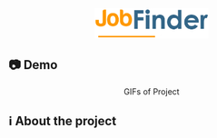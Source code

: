 <div align="center">
  <img src="assets/images/logo.png" alt="JobFinder" width="200px">
</div>
<h2>📷 Demo</h2>
<div align="center">
  GIFs of Project
</div>
<h2>ℹ️ About the project<h2>
